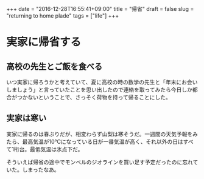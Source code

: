 +++
date = "2016-12-28T16:55:41+09:00"
title = "帰省"
draft = false
slug = "returning to home plade"
tags = ["life"]
+++

# 実家に帰省する
## 高校の先生とご飯を食べる
いつ実家に帰ろうかと考えていて、夏に高校の時の数学の先生と「年末にお会いしましょう」と言っていたことを思い出したので連絡を取ってみたら今日しか都合がつかないということで、さっそく荷物を持って帰ることにした。

## 実家は寒い
実家に帰るのは春ぶりだが、相変わらず山梨は寒そうだ。一週間の天気予報をみたら、最高気温が10℃になっている日が一番気温が高く、それ以外の日はすべて1桁台。最低気温は氷点下だ。

そういえば帰省の途中でモンベルのジオラインを買い足す予定だったのに忘れていた。しまったなあ。